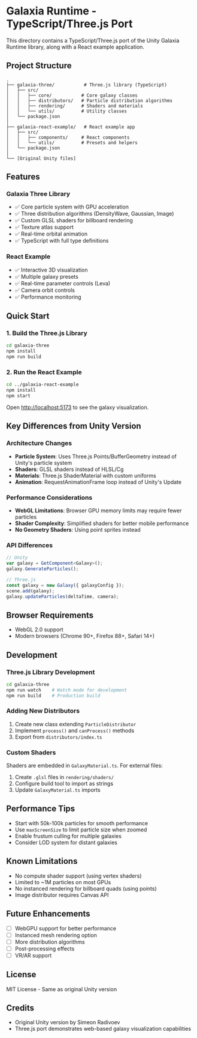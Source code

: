 # Galaxia Runtime - TypeScript/Three.js Port

This directory contains a TypeScript/Three.js port of the Unity Galaxia Runtime library, along with a React example application.

## Project Structure

```
.
├── galaxia-three/           # Three.js library (TypeScript)
│   ├── src/
│   │   ├── core/           # Core galaxy classes
│   │   ├── distributors/   # Particle distribution algorithms
│   │   ├── rendering/      # Shaders and materials
│   │   └── utils/          # Utility classes
│   └── package.json
│
├── galaxia-react-example/   # React example app
│   ├── src/
│   │   ├── components/     # React components
│   │   └── utils/          # Presets and helpers
│   └── package.json
│
└── [Original Unity files]
```

## Features

### Galaxia Three Library
- ✅ Core particle system with GPU acceleration
- ✅ Three distribution algorithms (DensityWave, Gaussian, Image)
- ✅ Custom GLSL shaders for billboard rendering
- ✅ Texture atlas support
- ✅ Real-time orbital animation
- ✅ TypeScript with full type definitions

### React Example
- ✅ Interactive 3D visualization
- ✅ Multiple galaxy presets
- ✅ Real-time parameter controls (Leva)
- ✅ Camera orbit controls
- ✅ Performance monitoring

## Quick Start

### 1. Build the Three.js Library

```bash
cd galaxia-three
npm install
npm run build
```

### 2. Run the React Example

```bash
cd ../galaxia-react-example
npm install
npm start
```

Open [http://localhost:5173](http://localhost:5173) to see the galaxy visualization.

## Key Differences from Unity Version

### Architecture Changes
- **Particle System**: Uses Three.js Points/BufferGeometry instead of Unity's particle system
- **Shaders**: GLSL shaders instead of HLSL/Cg
- **Materials**: Three.js ShaderMaterial with custom uniforms
- **Animation**: RequestAnimationFrame loop instead of Unity's Update

### Performance Considerations
- **WebGL Limitations**: Browser GPU memory limits may require fewer particles
- **Shader Complexity**: Simplified shaders for better mobile performance
- **No Geometry Shaders**: Using point sprites instead

### API Differences
```typescript
// Unity
var galaxy = GetComponent<Galaxy>();
galaxy.GenerateParticles();

// Three.js
const galaxy = new Galaxy({ galaxyConfig });
scene.add(galaxy);
galaxy.updateParticles(deltaTime, camera);
```

## Browser Requirements
- WebGL 2.0 support
- Modern browsers (Chrome 90+, Firefox 88+, Safari 14+)

## Development

### Three.js Library Development
```bash
cd galaxia-three
npm run watch    # Watch mode for development
npm run build    # Production build
```

### Adding New Distributors
1. Create new class extending `ParticleDistributor`
2. Implement `process()` and `canProcess()` methods
3. Export from `distributors/index.ts`

### Custom Shaders
Shaders are embedded in `GalaxyMaterial.ts`. For external files:
1. Create `.glsl` files in `rendering/shaders/`
2. Configure build tool to import as strings
3. Update `GalaxyMaterial.ts` imports

## Performance Tips
- Start with 50k-100k particles for smooth performance
- Use `maxScreenSize` to limit particle size when zoomed
- Enable frustum culling for multiple galaxies
- Consider LOD system for distant galaxies

## Known Limitations
- No compute shader support (using vertex shaders)
- Limited to ~1M particles on most GPUs
- No instanced rendering for billboard quads (using points)
- Image distributor requires Canvas API

## Future Enhancements
- [ ] WebGPU support for better performance
- [ ] Instanced mesh rendering option
- [ ] More distribution algorithms
- [ ] Post-processing effects
- [ ] VR/AR support

## License
MIT License - Same as original Unity version

## Credits
- Original Unity version by Simeon Radivoev
- Three.js port demonstrates web-based galaxy visualization capabilities